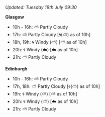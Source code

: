 *Updated: Tuesday 19th July 09:30*

**Glasgow**

* 10h - 16h: :partly_sunny: Partly Cloudy
* 17h: :partly_sunny: Partly Cloudy [:cyclone:(:partly_sunny:) as of 10h]
* 18h, 19h: :cyclone: Windy (:partly_sunny:) [:partly_sunny: as of 10h]
* 20h: :cyclone: Windy (:cloud:) [:cloud: as of 10h]
* 21h: :partly_sunny: Partly Cloudy

**Edinburgh**

* 10h - 16h: :partly_sunny: Partly Cloudy
* 17h, 18h: :partly_sunny: Partly Cloudy [:cyclone:(:partly_sunny:) as of 10h]
* 19h: :cyclone: Windy (:partly_sunny:) [:partly_sunny: as of 10h]
* 20h: :cyclone: Windy (:partly_sunny:) [:cloud: as of 10h]
* 21h: :partly_sunny: Partly Cloudy
